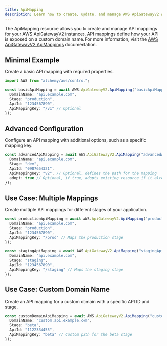 ```yaml
---
title: ApiMapping
description: Learn how to create, update, and manage AWS ApiGatewayV2 ApiMappings using Alchemy Cloud Control.
---
```



The ApiMapping resource allows you to create and manage API mappings for your AWS ApiGatewayV2 instances. API mappings define how your API is exposed on a custom domain name. For more information, visit the [AWS ApiGatewayV2 ApiMappings](https://docs.aws.amazon.com/apigatewayv2/latest/userguide/) documentation.

## Minimal Example

Create a basic API mapping with required properties.

```ts
import AWS from "alchemy/aws/control";

const basicApiMapping = await AWS.ApiGatewayV2.ApiMapping("basicApiMapping", {
  DomainName: "api.example.com",
  Stage: "production",
  ApiId: "1234567890",
  ApiMappingKey: "/v1" // Optional
});
```

## Advanced Configuration

Configure an API mapping with additional options, such as a specific mapping key.

```ts
const advancedApiMapping = await AWS.ApiGatewayV2.ApiMapping("advancedApiMapping", {
  DomainName: "api.example.com",
  Stage: "dev",
  ApiId: "0987654321",
  ApiMappingKey: "v2", // Optional, defines the path for the mapping
  adopt: true // Optional, if true, adopts existing resource if it already exists
});
```

## Use Case: Multiple Mappings

Create multiple API mappings for different stages of your application.

```ts
const productionApiMapping = await AWS.ApiGatewayV2.ApiMapping("productionApiMapping", {
  DomainName: "api.example.com",
  Stage: "production",
  ApiId: "1234567890",
  ApiMappingKey: "/prod" // Maps the production stage
});

const stagingApiMapping = await AWS.ApiGatewayV2.ApiMapping("stagingApiMapping", {
  DomainName: "api.example.com",
  Stage: "staging",
  ApiId: "1234567890",
  ApiMappingKey: "/staging" // Maps the staging stage
});
```

## Use Case: Custom Domain Name

Create an API mapping for a custom domain with a specific API ID and stage.

```ts
const customDomainApiMapping = await AWS.ApiGatewayV2.ApiMapping("customDomainApiMapping", {
  DomainName: "custom.api.example.com",
  Stage: "beta",
  ApiId: "1122334455",
  ApiMappingKey: "beta" // Custom path for the beta stage
});
```

